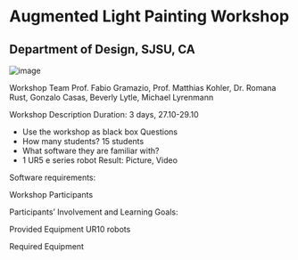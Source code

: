# Augmented Light Painting Workshop
## Department of Design, SJSU, CA

![image](https://user-images.githubusercontent.com/13201783/122343449-ff6da180-cf45-11eb-8baf-2d452b6c068e.png)

Workshop Team
Prof. Fabio Gramazio, Prof. Matthias Kohler, Dr. Romana Rust, Gonzalo Casas, Beverly Lytle, Michael Lyrenmann

Workshop Description
Duration: 3 days, 27.10-29.10
-	Use the workshop as black box
Questions
-	How many students? 15 students
-	What software they are familiar with?
-	1 UR5 e series robot
Result: Picture, Video 




Software requirements:


Workshop Participants

Participants’ Involvement and Learning Goals:



Provided Equipment
UR10 robots

Required Equipment

